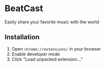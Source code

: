 # BeatCast
Easily share your favorite music with the world

## Installation
1. Open `chrome://extensions/` in your browser
2. Enable developer mode
3. Click "Load unpacked extension..."
